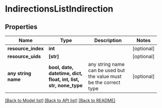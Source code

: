 # IndirectionsListIndirection


## Properties
Name | Type | Description | Notes
------------ | ------------- | ------------- | -------------
**resource_index** | **int** |  | [optional] 
**resource_uids** | **[str]** |  | [optional] 
**any string name** | **bool, date, datetime, dict, float, int, list, str, none_type** | any string name can be used but the value must be the correct type | [optional]

[[Back to Model list]](../README.md#documentation-for-models) [[Back to API list]](../README.md#documentation-for-api-endpoints) [[Back to README]](../README.md)


